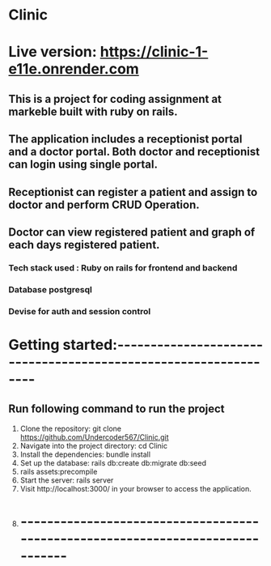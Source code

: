 # Clinic

# Live version: https://clinic-1-e11e.onrender.com

## This is a project for coding assignment at markeble built with ruby on rails.
## The application includes a receptionist portal and a doctor portal. Both doctor and receptionist can login using single portal.
## Receptionist can register a patient and assign to doctor and perform CRUD Operation.
## Doctor can view registered patient and graph of each days registered patient.

### Tech stack used : Ruby on rails for frontend and backend
### Database postgresql
### Devise for auth and session control

# Getting started:----------------------------------------------------------------
## Run following command to run the project
1. Clone the repository: git clone https://github.com/Undercoder567/Clinic.git
2. Navigate into the project directory: cd Clinic
3. Install the dependencies: bundle install
4. Set up the database: rails db:create db:migrate db:seed
5. rails assets:precompile
6. Start the server: rails server
7. Visit http://localhost:3000/ in your browser to access the application. 
8. # -------------------------------------------------------------------------------
 

